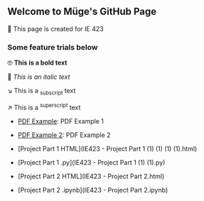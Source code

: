 ## Welcome to Müge's GitHub Page 

📕 This page is created for IE 423


### Some feature trials below

🤓 **This is a bold text**

👾 _This is an italic text_

↘️ This is a <sub>subscript</sub> text

↗️ This is a <sup>superscript</sup> text


* [PDF Example](https://github.com/BU-IE-423/fall-23-mugesenay/blob/main/IE423_Fall23_tutorial.pdf): PDF Example 1

* [PDF Example 2](IE423_Fall23_tutorial.pdf): PDF Example 2

* [Project Part 1 HTML](IE423 - Project Part 1 (1) (1) (1) (1).html)
  
* [Project Part 1 .py](IE423 - Project Part 1 (1) (1).py)

* [Project Part 2 HTML](IE423 - Project Part 2.html)

* [Project Part 2 .ipynb](IE423 - Project Part 2.ipynb)
